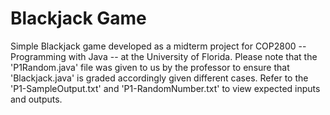 # Blackjack Game
Simple Blackjack game developed as a midterm project for COP2800 -- Programming with Java -- at the University of Florida. Please note that the 'P1Random.java' file was given to us by the professor to ensure that 'Blackjack.java' is graded accordingly given different cases. Refer to the 'P1-SampleOutput.txt' and 'P1-RandomNumber.txt' to view expected inputs and outputs.
